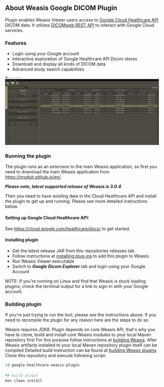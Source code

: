 ## About Weasis Google DICOM Plugin

Plugin enables Weasis Viewer users access to [Google Cloud Healthcare API](https://cloud.google.com/healthcare) DICOM data.
It utilizes [DICOMweb REST API](https://cloud.google.com/healthcare/docs/how-tos/dicomweb) to interact with Google Cloud services.

### Features

* Login using your Google account
* Interactive exploration of Google Healthcare API Dicom stores
* Download and display all kinds of DICOM data
* Advanced study search capabilities

![Google Dicom Explorer](google_dicom_explorer.png)

### Running the plugin

The plugin runs as an extension to the main Weasis application, so first you
need to download the main Weasis application from https://nroduit.github.io/en/.

***Please note, latest supported release of Weasis is 3.0.4***

Then you need to have existing data in the Cloud Healthcare API and install the
plugin to get up and running. Please see more detailed instructions below.

#### Setting up Google Cloud Healthcare API:

See https://cloud.google.com/healthcare/docs/ to get started.

#### Installing plugin

* Get the latest release JAR from this repositories releases tab.
* Follow instructions at [installing
  plug-ins](https://nroduit.github.io/en/basics/customize/build-plugins/#install-plug-ins)
  to add this plugin to Weasis.
* Run Weasis Viewer executable
* Switch to **_Google Dicom Explorer_** tab and login using your Google Account

NOTE: If you're running on Linux and find that Weasis is stuck loading plugins,
check the terminal output for a link to sign-in with your Google account.

### Building plugin

If you're just trying to run the tool, please see the instructions above. If you
need to recompile the plugin for any reason here are the steps to do so.

Weasis requires JDK8.
Plugin depends on core Weasis API, that's why you have to clone, build and install core Weasis modules to
your local Maven repository first
For this purpose follow instructions at [building Weasis](https://nroduit.github.io/en/getting-started/building-weasis/).
After Weasis artifacts installed to your local Maven repository plugin itself can be compiled
Detailed build instruction can be found at
[building Weasis plugins](https://nroduit.github.io/en/basics/customize/build-plugins/)
Clone this repository and execute following script:
```bash
cd google-healthcare-weasis-plugin

## build plugin
mvn clean install
```


